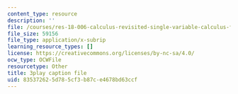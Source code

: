```yaml
---
content_type: resource
description: ''
file: /courses/res-18-006-calculus-revisited-single-variable-calculus-fall-2010/835372625d785cf3b87ce4678bd63ccf_7GZTjIxm32I.vtt
file_size: 59156
file_type: application/x-subrip
learning_resource_types: []
license: https://creativecommons.org/licenses/by-nc-sa/4.0/
ocw_type: OCWFile
resourcetype: Other
title: 3play caption file
uid: 83537262-5d78-5cf3-b87c-e4678bd63ccf
---
```

